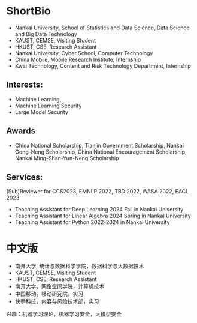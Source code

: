 # ShortBio
- Nankai University, School of Statistics and Data Science, Data Science and Big Data Technology
- KAUST, CEMSE, Visiting Student
- HKUST, CSE, Research Assistant
- Nankai University, Cyber School, Computer Technology
- China Mobile, Mobile Research Institute, Internship
- Kwai Technology, Content and Risk Technology Department, Internship

## Interests: 

- Machine Learning,
- Machine Learning Security
- Large Model Security

## Awards
- China National Scholarship, Tianjin Government Scholarship, Nankai Gong-Neng Scholarship, China National Encouragement Scholarship, Nankai Ming-Shan-Yun-Neng Scholarship

## Services:
(Sub)Reviewer for CCS2023, EMNLP 2022, TBD 2022, WASA 2022, EACL 2023

- Teaching Assistant for Deep Learning 2024 Fall in Nankai University
- Teaching Assistant for Linear Algebra 2024 Spring in Nankai University
- Teaching Assistant for Python 2022-2024 in Nankai University



# 中文版
- 南开大学, 统计与数据科学学院，数据科学与大数据技术
- KAUST, CEMSE, Visiting Student
- HKUST, CSE, Research Assistant
- 南开大学，网络空间学院，计算机技术
- 中国移动，移动研究院，实习
- 快手科技，内容与风险技术部，实习

兴趣：机器学习理论，机器学习安全，大模型安全